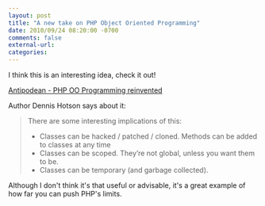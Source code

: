 ```yaml
---
layout: post
title: "A new take on PHP Object Oriented Programming"
date: 2010/09/24 08:20:00 -0700
comments: false
external-url:
categories:
---
```



I think this is an interesting idea, check it out!  
  
[Antipodean - PHP OO Programming reinvented][1]  
  
Author Dennis Hotson says about it:

> 
> There are some interesting implications of this:
> 
> * Classes can be hacked / patched / cloned. Methods can be added to classes at 
> any time
> * Classes can be scoped. They’re not global, unless you want them to be.
> * Classes can be temporary (and garbage collected).
> 

Although I don't think it's that useful or advisable, it's a great example 
of how far you can push PHP's limits.



[1]: http://dhotson.tumblr.com/post/1167021666/php-object-oriented-programming-reinvented